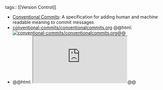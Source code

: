 tags:: [[Version Control]]

- [Conventional Commits](https://www.conventionalcommits.org/): A specification for adding human and machine readable meaning to commit messages
- [conventional-commits/conventionalcommits.org](https://github.com/conventional-commits/conventionalcommits.org)
  @@html: <a href="https://github.com/conventional-commits/conventionalcommits.org/"><img src="https://github-readme-stats-astronomer.vercel.app/api/pin/?username=conventional-commits&repo=conventionalcommits.org&theme=tokyonight" alt="conventional-commits/conventionalcommits.org"/></a>@@
- @@html: <iframe src="https://www.conventionalcommits.org/" class="browser-tab invert"></iframe>@@
